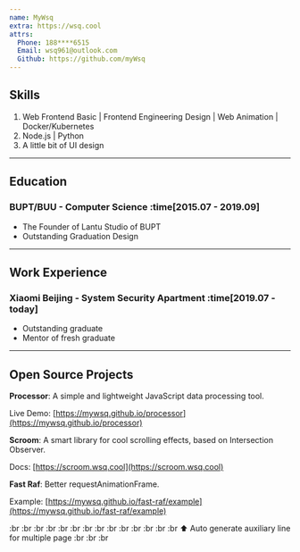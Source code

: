 ```yaml
---
name: MyWsq
extra: https://wsq.cool
attrs:
  Phone: 188****6515
  Email: wsq961@outlook.com
  Github: https://github.com/myWsq
---
```


## Skills

1. Web Frontend Basic | Frontend Engineering Design | Web Animation | Docker/Kubernetes
1. Node.js | Python
1. A little bit of UI design

---

## Education

### BUPT/BUU - Computer Science :time[2015.07 - 2019.09]

- The Founder of Lantu Studio of BUPT
- Outstanding Graduation Design

---

## Work Experience
### Xiaomi Beijing - System Security Apartment :time[2019.07 - today]

- Outstanding graduate
- Mentor of fresh graduate

---

## Open Source Projects

**Processor**: A simple and lightweight JavaScript data processing tool. 

Live Demo: [https://mywsq.github.io/processor](https://mywsq.github.io/processor)

**Scroom**: A smart library for cool scrolling effects, based on Intersection Observer.

Docs: [https://scroom.wsq.cool](https://scroom.wsq.cool)

**Fast Raf**: Better requestAnimationFrame.

Example: [https://mywsq.github.io/fast-raf/example](https://mywsq.github.io/fast-raf/example)


:br
:br
:br
:br
:br
:br
:br
:br
:br
:br
:br
:br
:br
:br
⬆️ Auto generate auxiliary line for multiple page
:br
:br
:br
